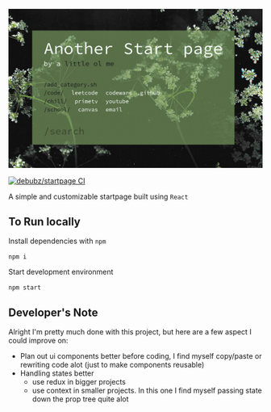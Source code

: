 ![image](./assets/st01.png)

[![debubz/startpage CI](https://github.com/deBubz/startpage/actions/workflows/node.js.yml/badge.svg)](https://github.com/deBubz/startpage/actions/workflows/node.js.yml)

A simple and customizable startpage built using `React`   

## To Run locally

Install dependencies with `npm`
```
npm i
```

Start development environment
```
npm start
```

## Developer's Note

Alright I'm pretty much done with this project, 
but here are a few aspect I could improve on:

- Plan out ui components better before coding, I find myself copy/paste or rewriting code alot (just to make components reusable)
- Handling states better
  - use redux in bigger projects
  - use context in smaller projects. In this one I find myself passing state down the prop tree quite alot